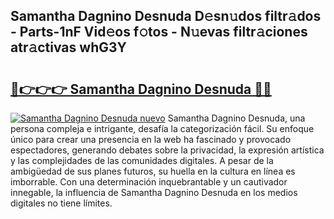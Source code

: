 ## Samantha Dagnino Desnuda D𝚎sn𝚞dos filtr𝚊dos - Parts-1nF Vid𝚎os f𝚘tos - N𝚞evas filtr𝚊ciones atr𝚊ctivas whG3Y

# <h2><a href="http://mb1721.tromn.icu/?c=Samantha+Dagnino+Desnuda">🔗👉👉👉 Samantha Dagnino Desnuda 🔗🔗</a></h2>

[![Samantha Dagnino Desnuda nuevo](https://i.imgur.com/pEAQMta.gif)](http://mb1721.tromn.icu/?c=Samantha+Dagnino+Desnuda)
Samantha Dagnino Desnuda, una persona compleja e intrigante, desafía la categorización fácil. Su enfoque único para crear una presencia en la web ha fascinado y provocado espectadores, generando debates sobre la privacidad, la expresión artística y las complejidades de las comunidades digitales. A pesar de la ambigüedad de sus planes futuros, su huella en la cultura en línea es imborrable. Con una determinación inquebrantable y un cautivador innegable, la influencia de Samantha Dagnino Desnuda en los medios digitales no tiene límites.
